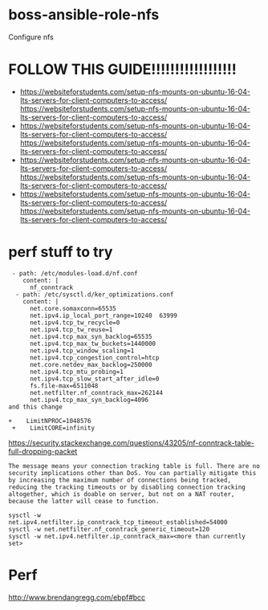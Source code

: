 # boss-ansible-role-nfs
Configure nfs

# FOLLOW THIS GUIDE!!!!!!!!!!!!!!!!!!

* https://websiteforstudents.com/setup-nfs-mounts-on-ubuntu-16-04-lts-servers-for-client-computers-to-access/
https://websiteforstudents.com/setup-nfs-mounts-on-ubuntu-16-04-lts-servers-for-client-computers-to-access/
* https://websiteforstudents.com/setup-nfs-mounts-on-ubuntu-16-04-lts-servers-for-client-computers-to-access/
https://websiteforstudents.com/setup-nfs-mounts-on-ubuntu-16-04-lts-servers-for-client-computers-to-access/
* https://websiteforstudents.com/setup-nfs-mounts-on-ubuntu-16-04-lts-servers-for-client-computers-to-access/
https://websiteforstudents.com/setup-nfs-mounts-on-ubuntu-16-04-lts-servers-for-client-computers-to-access/
* https://websiteforstudents.com/setup-nfs-mounts-on-ubuntu-16-04-lts-servers-for-client-computers-to-access/
https://websiteforstudents.com/setup-nfs-mounts-on-ubuntu-16-04-lts-servers-for-client-computers-to-access/


# perf stuff to try

```
 - path: /etc/modules-load.d/nf.conf
    content: |
      nf_conntrack
  - path: /etc/sysctl.d/ker_optimizations.conf
    content: |
      net.core.somaxconn=65535
      net.ipv4.ip_local_port_range=10240  63999
      net.ipv4.tcp_tw_recycle=0
      net.ipv4.tcp_tw_reuse=1
      net.ipv4.tcp_max_syn_backlog=65535
      net.ipv4.tcp_max_tw_buckets=1440000
      net.ipv4.tcp_window_scaling=1
      net.ipv4.tcp_congestion_control=htcp
      net.core.netdev_max_backlog=250000
      net.ipv4.tcp_mtu_probing=1
      net.ipv4.tcp_slow_start_after_idle=0
      fs.file-max=6511048
      net.netfilter.nf_conntrack_max=262144
      net.ipv4.tcp_max_syn_backlog=4096
and this change

+    LimitNPROC=1048576
 +    LimitCORE=infinity
```

https://security.stackexchange.com/questions/43205/nf-conntrack-table-full-dropping-packet
```
The message means your connection tracking table is full. There are no security implications other than DoS. You can partially mitigate this by increasing the maximum number of connections being tracked, reducing the tracking timeouts or by disabling connection tracking altogether, which is doable on server, but not on a NAT router, because the latter will cease to function.

sysctl -w net.ipv4.netfilter.ip_conntrack_tcp_timeout_established=54000
sysctl -w net.netfilter.nf_conntrack_generic_timeout=120
sysctl -w net.ipv4.netfilter.ip_conntrack_max=<more than currently set>
```


# Perf

http://www.brendangregg.com/ebpf#bcc
